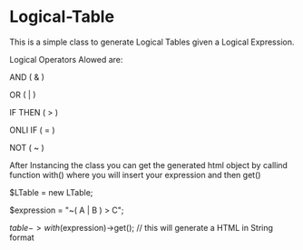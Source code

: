 # Logical-Table

This is a simple class to generate Logical Tables given a Logical Expression.

Logical Operators Alowed are:


  
  AND ( & )
  
  OR ( | )
  
  IF THEN ( > )
  
  ONLI IF ( = )
  
  NOT ( ~ )
  
  
  
After Instancing the class you can get the generated html object by callind function with() where you will insert your expression and then get()




$LTable = new LTable;

$expression = "~( A | B ) > C";

$table->with($expression)->get(); // this will generate a HTML <table> in String format
